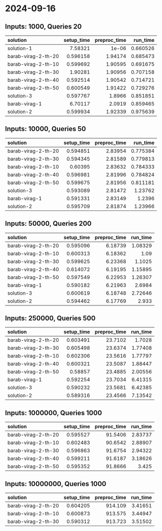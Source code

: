 # 2024-09-16

## Inputs: 1000, Queries 20

| solution            |   setup_time |   preproc_time |   run_time |
|:--------------------|-------------:|---------------:|-----------:|
| solution-1          |     7.58321  |        1e-06   |   0.660526 |
| barab-virag-2-th-20 |     0.596158 |        1.94174 |   0.685473 |
| barab-virag-2-th-10 |     0.599692 |        1.90595 |   0.691675 |
| barab-virag-2-th-30 |     1.90281  |        1.90956 |   0.707158 |
| barab-virag-2-th-40 |     0.592514 |        1.90542 |   0.714721 |
| barab-virag-2-th-50 |     0.600549 |        1.91422 |   0.729276 |
| solution-3          |     0.597767 |        1.8966  |   0.851851 |
| barab-virag-1       |     6.70117  |        2.0919  |   0.859465 |
| solution-2          |     0.599934 |        1.92339 |   0.975639 |

## Inputs: 10000, Queries 50

| solution            |   setup_time |   preproc_time |   run_time |
|:--------------------|-------------:|---------------:|-----------:|
| barab-virag-2-th-20 |     0.594851 |        2.83954 |   0.775384 |
| barab-virag-2-th-30 |     0.594345 |        2.81589 |   0.779813 |
| barab-virag-2-th-10 |     0.60395  |        2.83632 |   0.784333 |
| barab-virag-2-th-40 |     0.596981 |        2.81996 |   0.784824 |
| barab-virag-2-th-50 |     0.599675 |        2.81956 |   0.811181 |
| solution-3          |     0.593089 |        2.81472 |   1.23762  |
| barab-virag-1       |     0.591331 |        2.83149 |   1.2396   |
| solution-2          |     0.595709 |        2.81874 |   1.23966  |

## Inputs: 50000, Queries 200

| solution            |   setup_time |   preproc_time |   run_time |
|:--------------------|-------------:|---------------:|-----------:|
| barab-virag-2-th-20 |     0.595096 |        6.18739 |    1.08329 |
| barab-virag-2-th-10 |     0.600313 |        6.18362 |    1.09    |
| barab-virag-2-th-30 |     0.599625 |        6.23368 |    1.1025  |
| barab-virag-2-th-40 |     0.614072 |        6.19195 |    1.15895 |
| barab-virag-2-th-50 |     0.597549 |        6.22953 |    1.26307 |
| barab-virag-1       |     0.590182 |        6.21963 |    2.6984  |
| solution-3          |     0.600619 |        6.18748 |    2.72646 |
| solution-2          |     0.594462 |        6.17769 |    2.933   |

## Inputs: 250000, Queries 500

| solution            |   setup_time |   preproc_time |   run_time |
|:--------------------|-------------:|---------------:|-----------:|
| barab-virag-2-th-20 |     0.603491 |        23.7102 |    1.7028  |
| barab-virag-2-th-30 |     0.605498 |        23.6374 |    1.77408 |
| barab-virag-2-th-10 |     0.602306 |        23.5616 |    1.77797 |
| barab-virag-2-th-40 |     0.600321 |        23.5087 |    1.88447 |
| barab-virag-2-th-50 |     0.58857  |        23.4885 |    2.00556 |
| barab-virag-1       |     0.592254 |        23.7034 |    6.41315 |
| solution-3          |     0.590232 |        23.5681 |    6.42385 |
| solution-2          |     0.589316 |        23.4566 |    7.13542 |

## Inputs: 1000000, Queries 1000

| solution            |   setup_time |   preproc_time |   run_time |
|:--------------------|-------------:|---------------:|-----------:|
| barab-virag-2-th-20 |     0.595527 |        91.5406 |    2.83737 |
| barab-virag-2-th-10 |     0.602483 |        90.6542 |    2.88907 |
| barab-virag-2-th-30 |     0.596863 |        91.6754 |    2.94322 |
| barab-virag-2-th-40 |     0.599211 |        91.6187 |    3.18626 |
| barab-virag-2-th-50 |     0.595352 |        91.8666 |    3.425   |

## Inputs: 10000000, Queries 1000

| solution            |   setup_time |   preproc_time |   run_time |
|:--------------------|-------------:|---------------:|-----------:|
| barab-virag-2-th-20 |     0.604205 |        914.109 |    3.41651 |
| barab-virag-2-th-10 |     0.600873 |        913.575 |    3.44947 |
| barab-virag-2-th-30 |     0.590312 |        913.723 |    3.51502 |